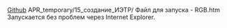 [Github](https://github.com/Radislav123/APR_temporary)
APR_temporary/15_создание_ИЭТР/
Файл для запуска - RGB.htm
Запускается без проблем через Internet Explorer.
